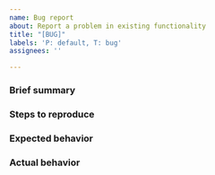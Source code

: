 ```yaml
---
name: Bug report
about: Report a problem in existing functionality
title: "[BUG]"
labels: 'P: default, T: bug'
assignees: ''

---
```


### Brief summary





### Steps to reproduce





### Expected behavior





### Actual behavior
